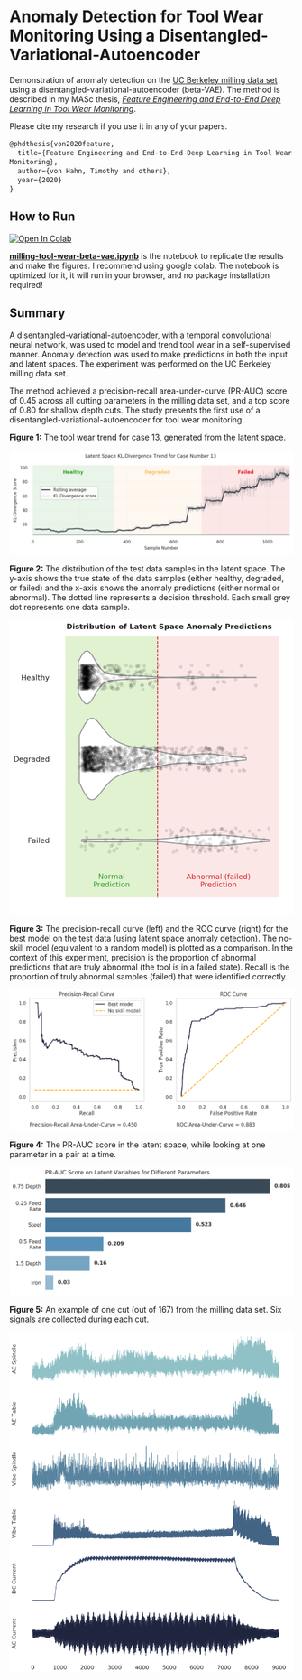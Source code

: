 # Anomaly Detection for Tool Wear Monitoring Using a Disentangled-Variational-Autoencoder
Demonstration of anomaly detection on the [UC Berkeley milling data set](https://ti.arc.nasa.gov/tech/dash/groups/pcoe/prognostic-data-repository/) using a disentangled-variational-autoencoder (beta-VAE). The method is described in my MASc thesis, *[Feature Engineering and End-to-End Deep Learning in Tool Wear Monitoring](https://qspace.library.queensu.ca/handle/1974/28150)*.

Please cite my research if you use it in any of your papers.

```
@phdthesis{von2020feature,
  title={Feature Engineering and End-to-End Deep Learning in Tool Wear Monitoring},
  author={von Hahn, Timothy and others},
  year={2020}
}
```


## How to Run
[![Open In Colab](https://colab.research.google.com/assets/colab-badge.svg)](https://colab.research.google.com/github/tvhahn/ml-tool-wear/blob/master/milling-tool-wear-beta-vae.ipynb)

[**milling-tool-wear-beta-vae.ipynb**](https://colab.research.google.com/github/tvhahn/ml-tool-wear/blob/master/milling-tool-wear-beta-vae.ipynb) is the notebook to replicate the results and make the figures. I recommend using google colab. The notebook is optimized for it, it will run in your browser, and no package installation required!

## Summary
A disentangled-variational-autoencoder, with a temporal convolutional neural network, was used to model and trend tool wear in a self-supervised manner. Anomaly detection was used to make predictions in both the input and latent spaces. The experiment was performed on the UC Berkeley milling data set. 

The method achieved a precision-recall area-under-curve (PR-AUC) score of 0.45 across all cutting parameters in the milling data set, and a top score of 0.80 for shallow depth cuts. The study presents the first use of a disentangled-variational-autoencoder for tool wear monitoring.

**Figure 1:** The tool wear trend for case 13, generated from the latent space.

![Latent Space KL-Divergence Trend on Case 13](images/latent_space_recon_case_13_150dpi_3.png)

**Figure 2:** The distribution of the test data samples in the latent space. The y-axis shows the true state of the data samples (either healthy, degraded, or failed) and the x-axis shows the anomaly predictions (either normal or abnormal). The dotted line represents a decision threshold. Each small grey dot represents one data sample.

<p align="center">
    <img src="images/dist_latent_lowres.png" width="600">
</p>

**Figure 3:** The precision-recall curve (left) and the ROC curve (right) for the best model on the test data (using latent space anomaly detection). The no-skill model (equivalent to a random model) is plotted as a comparison. In the context of this experiment, precision is the proportion of abnormal predictions that are truly abnormal (the tool is in a failed state). Recall is the proportion of truly abnormal samples (failed) that were identified correctly.

<p align="center">
    <img src="images/prauc_lowres.png">
</p>

**Figure 4:** The PR-AUC score in the latent space, while looking at one parameter in a pair at a time.

<p align="center">
    <img src="images/prauc_params_1_600dpi.png" width="700">
</p>


**Figure 5:** An example of one cut (out of 167) from the milling data set. Six signals are collected during each cut.

<p align="center">
    <img src="images/cut_145_300dpi.png" width="800">
</p>
